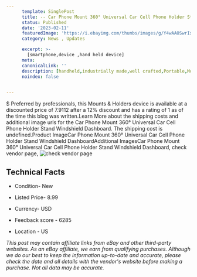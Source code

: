 ```yaml
---
      template: SinglePost
      title: -- Car Phone Mount 360° Universal Car Cell Phone Holder Stand Windshield Dashboard
      status: Published
      date: '2023-02-11'
      featuredImage: 'https://i.ebayimg.com/thumbs/images/g/Y4wAAOSwrIxiTV6T/s-l225.jpg'
      category: News , Updates

      excerpt: >-
        [smartphone,device ,hand held device]
      meta:
      canonicalLink: ''
      description: [handheld,industrially made,well crafted,Portable,Mobile,Compact,Convenient,Lightweight,Maneuverable,Man-portable,Miniature,Carriable,Hand-held,Light,Holdable,Transportable,Mobile device,Pocket-sized,On-the-go,Wireless,Cordless,Compact size,Convenient size, smartphone,device ,hand held device]
      noindex: false

        
---
```

$
    Preferred by professionals, this Mounts & Holders device is available at a discounted price of 7.9112 after a 12% discount and has a rating of 1 as of the time this blog was written.Learn More about the shipping costs and additional image urls for the Car Phone Mount 360° Universal Car Cell Phone Holder Stand Windshield Dashboard. The shipping cost is undefined.Product ImageCar Phone Mount 360° Universal Car Cell Phone Holder Stand Windshield DashboardAdditional ImagesCar Phone Mount 360° Universal Car Cell Phone Holder Stand Windshield Dashboard, check vendor page, ![check vendor page](https://origin-galleryplus.ebayimg.com/ws/web/125243954395_2_0_1/225x225.jpg,https://origin-galleryplus.ebayimg.com/ws/web/125243954395_3_0_1/225x225.jpg,https://origin-galleryplus.ebayimg.com/ws/web/125243954395_4_0_1/225x225.jpg,https://origin-galleryplus.ebayimg.com/ws/web/125243954395_5_0_1/225x225.jpg,https://origin-galleryplus.ebayimg.com/ws/web/125243954395_6_0_1/225x225.jpg,https://origin-galleryplus.ebayimg.com/ws/web/125243954395_7_0_1/225x225.jpg,https://origin-galleryplus.ebayimg.com/ws/web/125243954395_8_0_1/225x225.jpg,https://origin-galleryplus.ebayimg.com/ws/web/125243954395_9_0_1/225x225.jpg,https://origin-galleryplus.ebayimg.com/ws/web/125243954395_10_0_1/225x225.jpg,https://origin-galleryplus.ebayimg.com/ws/web/125243954395_11_0_1/225x225.jpg,https://origin-galleryplus.ebayimg.com/ws/web/125243954395_12_0_1/225x225.jpg)
    
    

 ## Technical Facts 



     
      

 - Condition- New 


      

 - Listed Price- 8.99 


      

 - Currency- USD 


      

 - Feedback score - 6285 


      

 - Location - US 


      
      

 *_This post may contain affiliate links from eBay and other third-party websites. As an eBay affiliate, we earn from qualifying purchases. Although we do our best to keep the information up-to-date and accurate, please check the date and all details with the vendor's website before making a purchase. Not all data may be accurate._*



    
    
    
    
    
